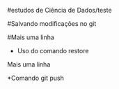#estudos de Ciência de Dados/teste

#Salvando modificações no git

#Mais uma linha

* Uso do comando restore

Mais uma linha 

*Comando git push 